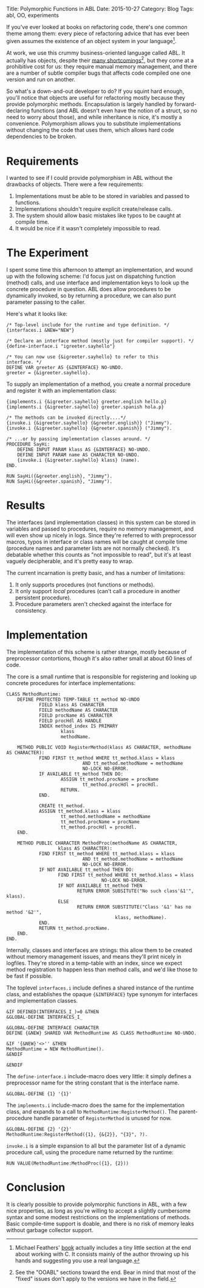 Title: Polymorphic Functions in ABL
Date: 2015-10-27
Category: Blog
Tags: abl, OO, experiments

If you've ever looked at books on refactoring code, there's one common
theme among them: every piece of refactoring advice that has ever been
given assumes the existence of an object system in your language[^1].

At work, we use this crummy business-oriented language called ABL. It
actually has objects, despite their
[many shortcomings](https://blog.abevoelker.com/progress_openedge_abl_considered_harmful/)[^2],
but they come at a prohibitive cost for us: they require manual
memory management, and there are a number of subtle compiler bugs that
affects code compiled one one version and run on another.

[^1]: Michael Feathers'
    [book](http://www.amazon.com/Working-Effectively-Legacy-Michael-Feathers/dp/0131177052)
    actually includes a tiny little section at the end about working
    with C. It consists mainly of the author throwing up his hands and
    suggesting you use a real language.

[^2]: See the "OOABL" sections toward the end. Bear in mind that most
    of the "fixed" issues don't apply to the versions we have in the field.

So what's a down-and-out developer to do? If you squint hard enough,
you'll notice that objects are useful for refactoring mostly because
they provide polymorphic methods. Encapsulation is largely handled by
forward-declaring functions (and ABL doesn't even have the notion of a
struct, so no need to worry about those), and while inheritance is
nice, it's mostly a convenience. Polymorphism allows you to substitute
implementations without changing the code that uses them, which allows
hard code dependencies to be broken.

# Requirements

I wanted to see if I could provide polymorphism in ABL without the
drawbacks of objects. There were a few requirements:

1. Implementations must be able to be stored in variables and passed
   to functions.
2. Implementations shouldn't require explicit create/release calls.
3. The system should allow basic mistakes like typos to be caught at
compile time.
4. It would be nice if it wasn't completely impossible to read.

# The Experiment

I spent some time this afternoon to attempt an implementation, and
wound up with the following scheme: I'd focus just on dispatching
function (method) calls, and use interface and implementation keys to
look up the concrete procedure in question. ABL does allow procedures
to be dynamically invoked, so by returning a procedure, we can also
punt parameter passing to the caller.

Here's what it looks like:

    /* Top-level include for the runtime and type definition. */
    {interfaces.i &NEW="NEW"}

    /* Declare an interface method (mostly just for compiler support). */
    {define-interface.i "igreeter.sayhello"}

    /* You can now use {&igreeter.sayhello} to refer to this
    interface. */
    DEFINE VAR greeter AS {&INTERFACE} NO-UNDO.
    greeter = {&igreeter.sayhello}.

To supply an implementation of a method, you create a normal procedure
and register it with an implementation class:

    {implements.i {&igreeter.sayhello} greeter.english hello.p}
    {implements.i {&igreeter.sayhello} greeter.spanish hola.p}

    /* The methods can be invoked directly....*/
    {invoke.i {&igreeter.sayhello} {&greeter.english}} ("Jimmy").
    {invoke.i {&igreeter.sayhello} {&greeter.spanish}} ("Jimmy").

    /* ...or by passing implementation classes around. */
    PROCEDURE SayHi:
        DEFINE INPUT PARAM klass AS {&INTERFACE} NO-UNDO.
        DEFINE INPUT PARAM name AS CHARACTER NO-UNDO.
        {invoke.i {&igreeter.sayhello} klass} (name).
    END.

    RUN SayHi({&greeter.english}, "Jimmy").
    RUN SayHi({&greeter.spanish}, "Jimmy").

# Results

The interfaces (and implementation classes) in this system can be
stored in variables and passed to procedures, require no memory
management, and will even show up nicely in logs. Since they're
referred to with preprocessor macros, typos in interface or class
names will be caught at compile time (procedure names and parameter
lists are not normally checked). It's debatable whether this counts as
"not impossible to read", but it's at least vaguely decipherable, and
it's pretty easy to wrap.

The current incarnation is pretty basic, and has a number of
limitations:

1. It only supports procedures (not functions or methods).
2. It only support _local_ procedures (can't call a procedure in another
persistent procedure).
3. Procedure parameters aren't checked against the interface for consistency.

# Implementation

The implementation of this scheme is rather strange, mostly because of
preprocessor contortions, though it's also rather small at about 60
lines of code.

The core is a small runtime that is responsible for registering and
looking up concrete procedures for interface implementations:

    CLASS MethodRuntime:
        DEFINE PROTECTED TEMP-TABLE tt_method NO-UNDO
                FIELD klass AS CHARACTER
                FIELD methodName AS CHARACTER
                FIELD procName AS CHARACTER
                FIELD procHdl AS HANDLE
                INDEX method_index IS PRIMARY
                        klass
                        methodName.

        METHOD PUBLIC VOID RegisterMethod(klass AS CHARACTER, methodName AS CHARACTER):
                FIND FIRST tt_method WHERE tt_method.klass = klass
                                AND tt_method.methodName = methodName
                                NO-LOCK NO-ERROR.
                IF AVAILABLE tt_method THEN DO:
                        ASSIGN tt_method.procName = procName
                                tt_method.procHdl = procHdl.
                        RETURN.
                END.

                CREATE tt_method.
                ASSIGN tt_method.klass = klass
                        tt_method.methodName = methodName
                        tt_method.procName = procName
                        tt_method.procHdl = procHdl.
        END.

        METHOD PUBLIC CHARACTER MethodProc(methodName AS CHARACTER,
                       klass AS CHARACTER):
                FIND FIRST tt_method WHERE tt_method.klass = klass
                                AND tt_method.methodName = methodName
                                NO-LOCK NO-ERROR.
                IF NOT AVAILABLE tt_method THEN DO:
                       FIND FIRST tt_method WHERE tt_method.klass = klass
                                       NO-LOCK NO-ERROR.
                       IF NOT AVAILABLE tt_method THEN
                              RETURN ERROR SUBSITUTE("No such class'&1'", klass).
                       ELSE
                              RETURN ERROR SUBSTITUTE("Class '&1' has no method '&2'",
                                            klass, methodName).
                END.
                RETURN tt_method.procName.
        END.
    END.

Internally, classes and interfaces are strings: this allow them to be
created without memory management issues, and means they'll print
nicely in logfiles. They're stored in a temp-table with an index,
since we expect method registration to happen less than method calls,
and we'd like those to be fast if possible.

The toplevel `interfaces.i` include defines a shared instance of the
runtime class, and establishes the opaque `{&INTERFACE}` type synonym
for interfaces and implementation classes.

    &IF DEFINED(INTERFACES_I_)=0 &THEN
    &GLOBAL-DEFINE INTERFACES_I_

    &GLOBAL-DEFINE INTERFACE CHARACTER
    DEFINE {&NEW} SHARED VAR MethodRuntime AS CLASS MethodRuntime NO-UNDO.

    &IF '{&NEW}'<>'' &THEN
    MethodRuntime = NEW MethodRuntime().
    &ENDIF

    &ENDIF

The `define-interface.i` include-macro does very little: it simply
defines a preprocessor name for the string constant that is the
interface name.

    &GLOBAL-DEFINE {1} '{1}'

The `implements.i` include-macro does the same for the implementation
class, and expands to a call to `MethodRuntime:RegisterMethod()`. The
parent-procedure handle parameter of `RegisterMethod` is unused for
now.

    &GLOBAL-DEFINE {2} '{2}'
    MethodRuntime:RegisterMethod({1}, {&{2}}, "{3}", ?).

`invoke.i` is a simple expansion to all but the parameter list of a
dynamic procedure call, using the procedure name returned by the
runtime:

    RUN VALUE(MethodRuntime:MethodProc({1}, {2}))

# Conclusion

It is clearly possible to provide polymorphic functions in ABL, with a
few nice properties, as long as you're willing to accept a slightly
cumbersome syntax and some modest restrictions on the implementations
of methods. Basic compile-time support is doable, and there is no risk
of memory leaks without garbage collector support.
